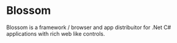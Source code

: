 # Blossom

Blossom is a framework / browser and app distribuitor for .Net C# applications with rich web like controls.

